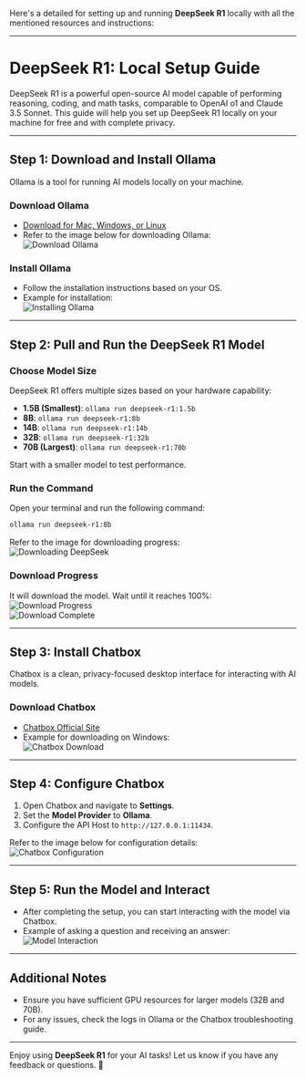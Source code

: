 Here's a detailed for setting up and running **DeepSeek R1** locally with all the mentioned resources and instructions:

---

# **DeepSeek R1: Local Setup Guide**

DeepSeek R1 is a powerful open-source AI model capable of performing reasoning, coding, and math tasks, comparable to OpenAI o1 and Claude 3.5 Sonnet. This guide will help you set up DeepSeek R1 locally on your machine for free and with complete privacy.

---

## **Step 1: Download and Install Ollama**

Ollama is a tool for running AI models locally on your machine.  

### **Download Ollama**
- [Download for Mac, Windows, or Linux](https://ollama.com/download)  
- Refer to the image below for downloading Ollama:  
  ![Download Ollama](https://github.com/dhiraj7kr/Images/blob/main/DeepSeekAI/Screenshot%20(3).png)  

### **Install Ollama**
- Follow the installation instructions based on your OS.  
- Example for installation:  
  ![Installing Ollama](https://github.com/dhiraj7kr/Images/blob/main/DeepSeekAI/Screenshot%20(12).png)  

---

## **Step 2: Pull and Run the DeepSeek R1 Model**

### **Choose Model Size**  
DeepSeek R1 offers multiple sizes based on your hardware capability:  
- **1.5B (Smallest)**: `ollama run deepseek-r1:1.5b`  
- **8B**: `ollama run deepseek-r1:8b`  
- **14B**: `ollama run deepseek-r1:14b`  
- **32B**: `ollama run deepseek-r1:32b`  
- **70B (Largest)**: `ollama run deepseek-r1:70b`  

Start with a smaller model to test performance.  

### **Run the Command**
Open your terminal and run the following command:
```bash
ollama run deepseek-r1:8b
```

Refer to the image for downloading progress:  
![Downloading DeepSeek](https://github.com/dhiraj7kr/Images/blob/main/DeepSeekAI/Screenshot%202025-01-28%20022516.png)  

### **Download Progress**
It will download the model. Wait until it reaches 100%:  
![Download Progress](https://github.com/dhiraj7kr/Images/blob/main/DeepSeekAI/Screenshot%20(6).png)  
![Download Complete](https://github.com/dhiraj7kr/Images/blob/main/DeepSeekAI/Screenshot%20(11).png)  

---

## **Step 3: Install Chatbox**  

Chatbox is a clean, privacy-focused desktop interface for interacting with AI models.

### **Download Chatbox**  
- [Chatbox Official Site](https://chatboxai.app)  
- Example for downloading on Windows:  
  ![Chatbox Download](https://github.com/dhiraj7kr/Images/blob/main/DeepSeekAI/Screenshot%20(9).png)  

---

## **Step 4: Configure Chatbox**  

1. Open Chatbox and navigate to **Settings**.  
2. Set the **Model Provider** to **Ollama**.  
3. Configure the API Host to `http://127.0.0.1:11434`.  

Refer to the image below for configuration details:  
![Chatbox Configuration](https://github.com/dhiraj7kr/Images/blob/main/DeepSeekAI/Screenshot%20(7).png)  

---

## **Step 5: Run the Model and Interact**

- After completing the setup, you can start interacting with the model via Chatbox.  
- Example of asking a question and receiving an answer:  
  ![Model Interaction](https://github.com/dhiraj7kr/Images/blob/main/DeepSeekAI/Screenshot%20(8).png)  

---

## **Additional Notes**

- Ensure you have sufficient GPU resources for larger models (32B and 70B).  
- For any issues, check the logs in Ollama or the Chatbox troubleshooting guide.  

---

Enjoy using **DeepSeek R1** for your AI tasks! Let us know if you have any feedback or questions. 🚀
